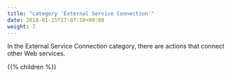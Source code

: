 ```yaml
---
title: "category 'External Service Connection'"
date: 2018-01-15T17:07:50+09:00
weight: 7
---
```


In the External Service Connection category, there are actions that connect other Web services.

{{% children  %}}
